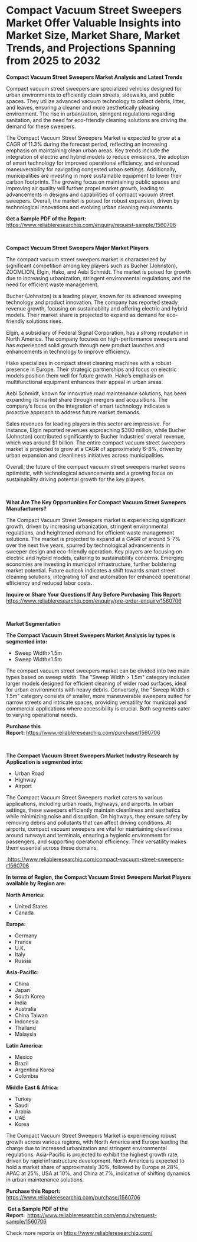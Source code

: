<p><h1>Compact Vacuum Street Sweepers Market Offer Valuable Insights into Market Size, Market Share, Market Trends, and Projections Spanning from 2025 to 2032</h1></p><p><strong>Compact Vacuum Street Sweepers Market Analysis and Latest Trends</strong></p>
<p><p>Compact vacuum street sweepers are specialized vehicles designed for urban environments to efficiently clean streets, sidewalks, and public spaces. They utilize advanced vacuum technology to collect debris, litter, and leaves, ensuring a cleaner and more aesthetically pleasing environment. The rise in urbanization, stringent regulations regarding sanitation, and the need for eco-friendly cleaning solutions are driving the demand for these sweepers.</p><p>The Compact Vacuum Street Sweepers Market is expected to grow at a CAGR of 11.3% during the forecast period, reflecting an increasing emphasis on maintaining clean urban areas. Key trends include the integration of electric and hybrid models to reduce emissions, the adoption of smart technology for improved operational efficiency, and enhanced maneuverability for navigating congested urban settings. Additionally, municipalities are investing in more sustainable equipment to lower their carbon footprints. The growing focus on maintaining public spaces and improving air quality will further propel market growth, leading to advancements in designs and capabilities of compact vacuum street sweepers. Overall, the market is poised for robust expansion, driven by technological innovations and evolving urban cleaning requirements.</p></p>
<p><strong>Get a Sample PDF of the Report:&nbsp;</strong> <a href="https://www.reliableresearchiq.com/enquiry/request-sample/1560706?utm_campaign=2771&utm_medium=2&utm_source=Github&utm_content=ia&utm_term=28022025&utm_id=compact-vacuum-street-sweepers">https://www.reliableresearchiq.com/enquiry/request-sample/1560706</a></p>
<p>&nbsp;</p>
<p><strong>Compact Vacuum Street Sweepers Major Market Players</strong></p>
<p><p>The compact vacuum street sweepers market is characterized by significant competition among key players such as Bucher (Johnston), ZOOMLION, Elgin, Hako, and Aebi Schmidt. The market is poised for growth due to increasing urbanization, stringent environmental regulations, and the need for efficient waste management.</p><p>Bucher (Johnston) is a leading player, known for its advanced sweeping technology and product innovation. The company has reported steady revenue growth, focusing on sustainability and offering electric and hybrid models. Their market share is projected to expand as demand for eco-friendly solutions rises.</p><p>Elgin, a subsidiary of Federal Signal Corporation, has a strong reputation in North America. The company focuses on high-performance sweepers and has experienced solid growth through new product launches and enhancements in technology to improve efficiency. </p><p>Hako specializes in compact street cleaning machines with a robust presence in Europe. Their strategic partnerships and focus on electric models position them well for future growth. Hako’s emphasis on multifunctional equipment enhances their appeal in urban areas.</p><p>Aebi Schmidt, known for innovative road maintenance solutions, has been expanding its market share through mergers and acquisitions. The company’s focus on the integration of smart technology indicates a proactive approach to address future market demands.</p><p>Sales revenues for leading players in this sector are impressive. For instance, Elgin reported revenues approaching $300 million, while Bucher (Johnston) contributed significantly to Bucher Industries’ overall revenue, which was around $1 billion. The entire compact vacuum street sweepers market is projected to grow at a CAGR of approximately 6-8%, driven by urban expansion and cleanliness initiatives across municipalities. </p><p>Overall, the future of the compact vacuum street sweepers market seems optimistic, with technological advancements and a growing focus on sustainability driving potential growth for the key players.</p></p>
<p>&nbsp;</p>
<p><strong>What Are The Key Opportunities For Compact Vacuum Street Sweepers Manufacturers?</strong></p>
<p><p>The Compact Vacuum Street Sweepers market is experiencing significant growth, driven by increasing urbanization, stringent environmental regulations, and heightened demand for efficient waste management solutions. The market is projected to expand at a CAGR of around 5-7% over the next five years, spurred by technological advancements in sweeper design and eco-friendly operation. Key players are focusing on electric and hybrid models, catering to sustainability concerns. Emerging economies are investing in municipal infrastructure, further bolstering market potential. Future outlook indicates a shift towards smart street cleaning solutions, integrating IoT and automation for enhanced operational efficiency and reduced labor costs.</p></p>
<p><strong>Inquire or Share Your Questions If Any Before Purchasing This Report:</strong> <a href="https://www.reliableresearchiq.com/enquiry/pre-order-enquiry/1560706?utm_campaign=2771&utm_medium=2&utm_source=Github&utm_content=ia&utm_term=28022025&utm_id=compact-vacuum-street-sweepers">https://www.reliableresearchiq.com/enquiry/pre-order-enquiry/1560706</a></p>
<p>&nbsp;</p>
<p><strong>Market Segmentation</strong></p>
<p><strong>The Compact Vacuum Street Sweepers Market Analysis by types is segmented into:</strong></p>
<p><ul><li>Sweep Width>1.5m</li><li>Sweep Width≤1.5m</li></ul></p>
<p><p>The compact vacuum street sweepers market can be divided into two main types based on sweep width. The "Sweep Width > 1.5m" category includes larger models designed for efficient cleaning of wider road surfaces, ideal for urban environments with heavy debris. Conversely, the "Sweep Width ≤ 1.5m" category consists of smaller, more maneuverable sweepers suited for narrow streets and intricate spaces, providing versatility for municipal and commercial applications where accessibility is crucial. Both segments cater to varying operational needs.</p></p>
<p><strong>Purchase this Report:&nbsp;</strong><a href="https://www.reliableresearchiq.com/purchase/1560706?utm_campaign=2771&utm_medium=2&utm_source=Github&utm_content=ia&utm_term=28022025&utm_id=compact-vacuum-street-sweepers">https://www.reliableresearchiq.com/purchase/1560706</a></p>
<p>&nbsp;</p>
<p><strong>The Compact Vacuum Street Sweepers Market Industry Research by Application is segmented into:</strong></p>
<p><ul><li>Urban Road</li><li>Highway</li><li>Airport</li></ul></p>
<p><p>The Compact Vacuum Street Sweepers market caters to various applications, including urban roads, highways, and airports. In urban settings, these sweepers efficiently maintain cleanliness and aesthetics while minimizing noise and disruption. On highways, they ensure safety by removing debris and pollutants that can affect driving conditions. At airports, compact vacuum sweepers are vital for maintaining cleanliness around runways and terminals, ensuring a hygienic environment for passengers, and supporting operational efficiency. Their versatility makes them essential across these domains.</p></p>
<p><a href="https://www.reliableresearchiq.com/compact-vacuum-street-sweepers-r1560706?utm_campaign=2771&utm_medium=2&utm_source=Github&utm_content=ia&utm_term=28022025&utm_id=compact-vacuum-street-sweepers">&nbsp;https://www.reliableresearchiq.com/compact-vacuum-street-sweepers-r1560706</a></p>
<p><strong>In terms of Region, the Compact Vacuum Street Sweepers Market Players available by Region are:</strong></p>
<p>
    <p> <strong> North America: </strong>
        <ul>
            <li>United States</li>
            <li>Canada</li>
        </ul>
        </p> 
    <p> <strong> Europe: </strong>
        <ul>
            <li>Germany</li>
            <li>France</li>
            <li>U.K.</li>
            <li>Italy</li>
            <li>Russia</li>
        </ul>
        </p> 
    <p> <strong> Asia-Pacific: </strong>
        <ul>
            <li>China</li>
            <li>Japan</li>
            <li>South Korea</li>
            <li>India</li>
            <li>Australia</li>
            <li>China Taiwan</li>
            <li>Indonesia</li>
            <li>Thailand</li>
            <li>Malaysia</li>
        </ul>
        </p> 
    <p> <strong> Latin America: </strong>
        <ul>
            <li>Mexico</li>
            <li>Brazil</li>
            <li>Argentina Korea</li>
            <li>Colombia</li>
        </ul>
        </p> 
    <p> <strong> Middle East & Africa: </strong>
        <ul>
            <li>Turkey</li>
            <li>Saudi</li>
            <li>Arabia</li>
            <li>UAE</li>
            <li>Korea</li>
        </ul>
    </p>
    </p>
<p><p>The Compact Vacuum Street Sweepers Market is experiencing robust growth across various regions, with North America and Europe leading the charge due to increased urbanization and stringent environmental regulations. Asia-Pacific is projected to exhibit the highest growth rate, driven by rapid infrastructure development. North America is expected to hold a market share of approximately 30%, followed by Europe at 28%, APAC at 25%, USA at 10%, and China at 7%, indicative of shifting dynamics in urban maintenance solutions.</p></p>
<p><strong>Purchase this Report: </strong><a href="https://www.reliableresearchiq.com/purchase/1560706?utm_campaign=2771&utm_medium=2&utm_source=Github&utm_content=ia&utm_term=28022025&utm_id=compact-vacuum-street-sweepers">https://www.reliableresearchiq.com/purchase/1560706</a></p>
<p>&nbsp;<strong>Get a Sample PDF of the Report:&nbsp;&nbsp;</strong><a href="https://www.reliableresearchiq.com/enquiry/request-sample/1560706?utm_campaign=2771&utm_medium=2&utm_source=Github&utm_content=ia&utm_term=28022025&utm_id=compact-vacuum-street-sweepers">https://www.reliableresearchiq.com/enquiry/request-sample/1560706</a></p>
<p><strong></strong></p>
<p>Check more reports on <a href="https://www.reliableresearchiq.com/?utm_campaign=2771&utm_medium=2&utm_source=Github&utm_content=ia&utm_term=28022025&utm_id=compact-vacuum-street-sweepers">https://www.reliableresearchiq.com/</a></p>